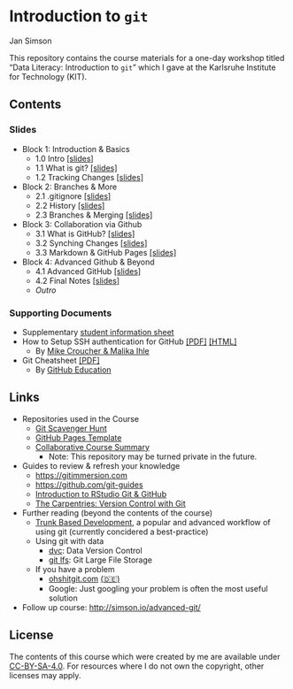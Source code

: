 # Introduction to `git`
Jan Simson

This repository contains the course materials for a one-day workshop
titled “Data Literacy: Introduction to `git`” which I gave at the
Karlsruhe Institute for Technology (KIT).

<!--
  To update the README, render this file directly via
  quarto render README.qmd --to=gfm
-->

## Contents

### Slides

- Block 1: Introduction & Basics
  - 1.0 Intro
    [\[slides\]](https://simson.io/intro-to-git/1.0-intro.html)
  - 1.1 What is git?
    [\[slides\]](https://simson.io/intro-to-git/1.1-what_is_git.html)
  - 1.2 Tracking Changes
    [\[slides\]](https://simson.io/intro-to-git/1.2-tracking_changes.html)
- Block 2: Branches & More
  - 2.1 .gitignore
    [\[slides\]](https://simson.io/intro-to-git/2.1-gitignore.html)
  - 2.2 History
    [\[slides\]](https://simson.io/intro-to-git/2.2-history.html)
  - 2.3 Branches & Merging
    [\[slides\]](https://simson.io/intro-to-git/2.3-branches_merging.html)
- Block 3: Collaboration via Github
  - 3.1 What is GitHub?
    [\[slides\]](https://simson.io/intro-to-git/3.1-what_is_github.html)
  - 3.2 Synching Changes
    [\[slides\]](https://simson.io/intro-to-git/3.2-synching_changes.html)
  - 3.3 Markdown & GitHub Pages
    [\[slides\]](https://simson.io/intro-to-git/3.3-pages_markdown.html)
- Block 4: Advanced Github & Beyond
  - 4.1 Advanced GitHub
    [\[slides\]](https://simson.io/intro-to-git/4.1-advanced_github.html)
  - 4.2 Final Notes
    [\[slides\]](https://simson.io/intro-to-git/4.2-final_notes.html)
  - *Outro*

<!-- *: Since they have to be manually generated, the PDF version of slides may be slightly outdated. Please refer to [this guide](https://revealjs.com/pdf-export/), on how to export your own PDF version from the online slides. -->

### Supporting Documents

- Supplementary [student information
  sheet](https://simson.io/intro-to-git/resources/student-info/student-info.pdf)
- How to Setup SSH authentication for GitHub
  [\[PDF\]](https://simson.io/intro-to-git/resources/ssh/how-to-setup-github-ssh.pdf)
  [\[HTML\]](https://lmu-osc.github.io/Introduction-RStudio-Git-GitHub/SSH.html)
  - By [Mike Croucher & Malika
    Ihle](https://github.com/lmu-osc/Introduction-RStudio-Git-GitHub)
- Git Cheatsheet [\[PDF\]](resources/git-cheat-sheet-education.pdf)
  - By [GitHub Education](https://education.github.com/)

## Links

- Repositories used in the Course
  - [Git Scavenger
    Hunt](https://github.com/open-teaching/git-scavenger-hunt)
  - [GitHub Pages
    Template](https://github.com/open-teaching/gh-pages-template)
  - [Collaborative Course
    Summary](https://github.com/open-teaching/git-course-summary-ws22)
    - Note: This repository may be turned private in the future.
- Guides to review & refresh your knowledge
  - <https://gitimmersion.com>
  - <https://github.com/git-guides>
  - [Introduction to RStudio Git &
    GitHub](https://lmu-osc.github.io/Introduction-RStudio-Git-GitHub/)
  - [The Carpentries: Version Control with
    Git](https://swcarpentry.github.io/git-novice/)
- Further reading (beyond the contents of the course)
  - [Trunk Based
    Development](https://www.atlassian.com/continuous-delivery/continuous-integration/trunk-based-development),
    a popular and advanced workflow of using git (currently concidered a
    best-practice)
  - Using git with data
    - [dvc](https://dvc.org/): Data Version Control
    - [git lfs](https://git-lfs.github.com/): Git Large File Storage
  - If you have a problem
    - [ohshitgit.com](https://ohshitgit.com/)
      [(🇩🇪)](https://ohshitgit.com/de)
    - Google: Just googling your problem is often the most useful
      solution
- Follow up course: <http://simson.io/advanced-git/>

## License

The contents of this course which were created by me are available under
[CC-BY-SA-4.0](https://creativecommons.org/licenses/by-sa/4.0/). For
resources where I do not own the copyright, other licenses may apply.
